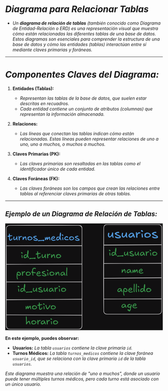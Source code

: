 <!-- Autor: Daniel Benjamin Perez Morales -->
<!-- GitHub: https://github.com/D4nitrix13 -->
<!-- Correo electrónico: danielperezdev@proton.me -->

# ***Diagrama para Relacionar Tablas***

- *Un **diagrama de relación de tablas** (también conocido como Diagrama de Entidad-Relación o ERD) es una representación visual que muestra cómo están relacionadas las diferentes tablas de una base de datos. Estos diagramas son esenciales para comprender la estructura de una base de datos y cómo las entidades (tablas) interactúan entre sí mediante claves primarias y foráneas.*

---

# ***Componentes Claves del Diagrama:***

1. **Entidades (Tablas):**
   - *Representan las tablas de la base de datos, que suelen estar descritas en recuadros.*
   - *Cada entidad contiene un conjunto de atributos (columnas) que representan la información almacenada.*

2. **Relaciones:**
   - *Las líneas que conectan las tablas indican cómo están relacionadas. Estas líneas pueden representar relaciones de uno a uno, uno a muchos, o muchos a muchos.*

3. **Claves Primarias (PK):**
   - *Las claves primarias son resaltadas en las tablas como el identificador único de cada entidad.*

4. **Claves Foráneas (FK):**
   - *Las claves foráneas son los campos que crean las relaciones entre tablas al referenciar claves primarias de otras tablas.*

---

## ***Ejemplo de un Diagrama de Relación de Tablas:***

![Image DiagramRelationTables](/Images/DiagramRelationTables.png "/Images/DiagramRelationTables.png")

**En este ejemplo, puedes observar:**

- **Usuarios:** *La tabla `usuarios` contiene la clave primaria `id`.*
- **Turnos Médicos:** *La tabla `turnos_medicos` contiene la clave foránea `usuario_id`, que se relaciona con la clave primaria `id` de la tabla `usuarios`.*

*Este diagrama muestra una relación de "uno a muchos", donde un usuario puede tener múltiples turnos médicos, pero cada turno está asociado con un único usuario.*
